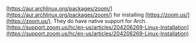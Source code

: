 [https://aur.archlinux.org/packages/zoom/](https://aur.archlinux.org/packages/zoom/) for installing [https://zoom.us/](https://zoom.us/). They do have native support for Arch. [https://support.zoom.us/hc/en-us/articles/204206269-Linux-Installation](https://support.zoom.us/hc/en-us/articles/204206269-Linux-Installation)